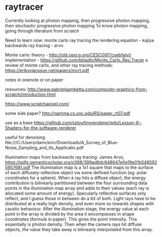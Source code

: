 # raytracer

Currently looking at photon mapping, then progressive photon mapping, then stochastic progressive photon mapping
To know photon mapping, going through literature from scratch

Need to learn now:
monte carlo ray tracing
the rendering equation - kajiya
backwards ray tracing - arvo

Monte carlo:
theory - http://old.cescg.org/CESCG97/csebfalvi/
implementation - https://github.com/kbladin/Monte_Carlo_Ray_Tracer
a review of monte carlo, and other ray tracing methods: https://eriksvjansson.net/papers/mcrt.pdf

notes in onenote or on paper

resources:
http://www.gabrielgambetta.com/computer-graphics-from-scratch/introduction.html

https://www.scratchapixel.com/

some side paper?
http://gamma.cs.unc.edu/RS/paper_rt07.pdf


use as a base
https://github.com/ssloy/tinyrenderer/wiki/Lesson-6:-Shaders-for-the-software-renderer

useful for denoising
file:///C:/Users/damckinn/Downloads/A_Survey_of_Blue-Noise_Sampling_and_Its_Applicatio.pdf

Illumination maps from backwards ray tracing: James Arvo, https://pdfs.semanticscholar.org/c088/399ad6dc648647e0e19e01b5485925957681.pdf
The illumination map is a 1x1 square that maps to the surface of each diffusely-reflective object via some defined function (eg. polar coordinates for a sphere). When a ray hits a diffuse object, the energy contribution is bilinearly partitioned between the four surrounding data points in the illumination map array and adds to their values (each ray is allocated some amount of energy). Specularly reflective surfaces only reflect, and I guess those in between do a bit of both. Light rays have to be distributed at a really high density, and even more so towards shapes with caustic behaviour. 
After the illumination stage, the energy value at each point in the array is divided by the area it encompasses in shape coordinates (formula in paper). This gives the point intensity. This essentially is photon density. Then when the camera rays hit diffuse objects, the value they take away is bilinearly interpolated from this array. 
